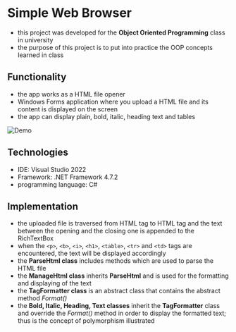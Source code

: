 # Simple Web Browser
- this project was developed for the **Object Oriented Programming** class in university
- the purpose of this project is to put into practice the OOP concepts learned in class

## Functionality
- the app works as a HTML file opener
- Windows Forms application where you upload a HTML file and its content is displayed on the screen
- the app can display plain, bold, italic, heading text and tables 


![Demo](https://user-images.githubusercontent.com/109103774/223117906-e0025a07-00ef-406f-9f1a-0831dccdaf91.png)

## Technologies
- IDE: Visual Studio 2022
- Framework: .NET Framework 4.7.2
- programming language: C#

## Implementation
- the uploaded file is traversed from HTML tag to HTML tag and the text between the opening and the closing one is appended to the RichTextBox
- when the ```<p>```, ```<b>```, ```<i>```, ```<h1>```, ```<table>```, ```<tr>``` and ```<td>``` tags are encountered, the text will be displayed accordingly
- the **ParseHtml class** includes methods which are used to parse the HTML file
- the **ManageHtml class** inherits **ParseHtml** and is used for the formatting and displaying of the text
- the **TagFormatter class** is an abstract class that contains the abstract method *Format()*
- the **Bold, Italic, Heading, Text classes** inherit the **TagFormatter** class and override the *Format()* method in order to display the formatted text; thus is the concept of polymorphism illustrated
